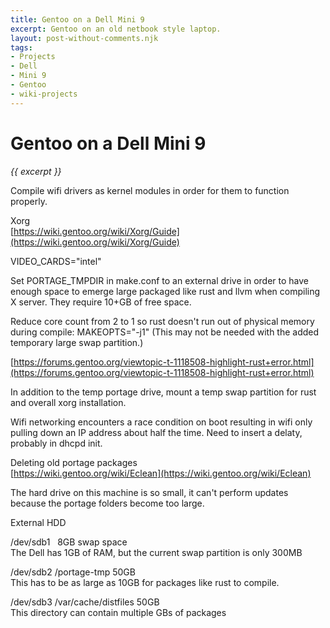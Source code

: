 ```yaml
---
title: Gentoo on a Dell Mini 9
excerpt: Gentoo on an old netbook style laptop.
layout: post-without-comments.njk
tags:
- Projects
- Dell
- Mini 9
- Gentoo
- wiki-projects
---
```

# Gentoo on a Dell Mini 9

*{{ excerpt }}*

Compile wifi drivers as kernel modules in order for them to function properly.

Xorg   
[https://wiki.gentoo.org/wiki/Xorg/Guide](https://wiki.gentoo.org/wiki/Xorg/Guide)

VIDEO_CARDS="intel"

Set PORTAGE_TMPDIR in make.conf to an external drive in order to have enough space to emerge large packaged like rust and llvm when compiling X server. They require 10+GB of free space.

Reduce core count from 2 to 1 so rust doesn't run out of physical memory during compile: MAKEOPTS="-j1" (This may not be needed with the added temporary large swap partition.)

[https://forums.gentoo.org/viewtopic-t-1118508-highlight-rust+error.html](https://forums.gentoo.org/viewtopic-t-1118508-highlight-rust+error.html)

In addition to the temp portage drive, mount a temp swap partition for rust and overall xorg installation.

Wifi networking encounters a race condition on boot resulting in wifi only pulling down an IP address about half the time. Need to insert a delaty, probably in dhcpd init.

Deleting old portage packages   
[https://wiki.gentoo.org/wiki/Eclean](https://wiki.gentoo.org/wiki/Eclean)

The hard drive on this machine is so small, it can't perform updates because the portage folders become too large.

External HDD

/dev/sdb1   8GB swap space   
The Dell has 1GB of RAM, but the current swap partition is only 300MB

/dev/sdb2 /portage-tmp 50GB   
This has to be as large as 10GB for packages like rust to compile.

/dev/sdb3 /var/cache/distfiles 50GB   
This directory can contain multiple GBs of packages